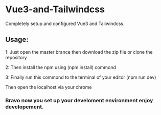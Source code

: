 # Vue3-and-Tailwindcss
Completely setup and configured Vue3 and Tailwindcss.

## Usage: 

<p> 1: Just open the master brance then download the zip file or clone the repository</p>
<p> 2: Then install the npm using (npm install) commond</p>
<p> 3: Finally run this commond to the terminal of your editor (npm run dev)</p>
<p> Then open the localhost via your chrome</p>
<h3> Bravo now you set up your develoment environment enjoy developement.</h3>
